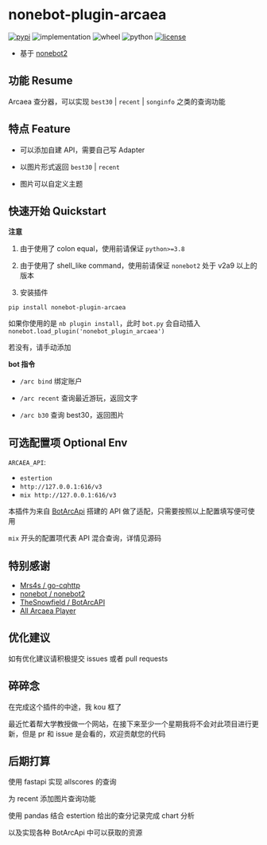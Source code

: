 # nonebot-plugin-arcaea
[![pypi](https://img.shields.io/pypi/v/nonebot-plugin-arcaea.svg)](https://pypi.org/project/nonebot-plugin-arcaea/)
![implementation](https://img.shields.io/pypi/implementation/nonebot-plugin-arcaea)
![wheel](https://img.shields.io/pypi/wheel/nonebot-plugin-arcaea)
![python](https://img.shields.io/pypi/pyversions/nonebot-plugin-arcaea)
[![license](https://img.shields.io/github/license/iyume/nonebot-plugin-arcaea.svg)](https://raw.githubusercontent.com/iyume/nonebot-plugin-arcaea/main/LICENSE)

- 基于 [nonebot2](https://github.com/nonebot/nonebot2)

## 功能 Resume
Arcaea 查分器，可以实现 `best30` | `recent` | `songinfo` 之类的查询功能

## 特点 Feature
- 可以添加自建 API，需要自己写 Adapter

- 以图片形式返回 `best30` | `recent`

- 图片可以自定义主题

## 快速开始 Quickstart
**注意**

1. 由于使用了 colon equal，使用前请保证 `python>=3.8`

2. 由于使用了 shell_like command，使用前请保证 `nonebot2` 处于 v2a9 以上的版本

3. 安装插件
```
pip install nonebot-plugin-arcaea
```
如果你使用的是 `nb plugin install`，此时 `bot.py` 会自动插入 `nonebot.load_plugin('nonebot_plugin_arcaea')`

若没有，请手动添加

**bot 指令**

- `/arc bind` 绑定账户

- `/arc recent` 查询最近游玩，返回文字

- `/arc b30` 查询 best30，返回图片

## 可选配置项 Optional Env
`ARCAEA_API`:
- `estertion`
- `http://127.0.0.1:616/v3`
- `mix http://127.0.0.1:616/v3`

本插件为来自 [BotArcApi](https://github.com/TheSnowfield/BotArcAPI) 搭建的 API 做了适配，只需要按照以上配置填写便可使用

`mix` 开头的配置项代表 API 混合查询，详情见源码

## 特别感谢
- [Mrs4s / go-cqhttp](https://github.com/Mrs4s/go-cqhttp)
- [nonebot / nonebot2](https://github.com/nonebot/nonebot2)
- [TheSnowfield / BotArcAPI](https://github.com/TheSnowfield/BotArcAPI)
- [All Arcaea Player](https://arcaea.lowiro.com)

## 优化建议
如有优化建议请积极提交 issues 或者 pull requests

## 碎碎念
在完成这个插件的中途，我 kou 框了

最近忙着帮大学教授做一个网站，在接下来至少一个星期我将不会对此项目进行更新，但是 pr 和 issue 是会看的，欢迎贡献您的代码

## 后期打算
使用 fastapi 实现 allscores 的查询

为 recent 添加图片查询功能

使用 pandas 结合 estertion 给出的查分记录完成 chart 分析

以及实现各种 BotArcApi 中可以获取的资源
